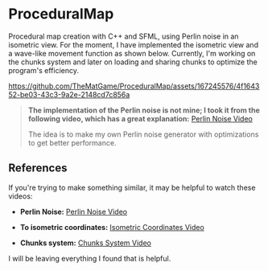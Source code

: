 # ProceduralMap

Procedural map creation with C++ and SFML, using Perlin noise in an isometric view. For the moment, I have implemented the isometric view and a wave-like movement function as shown below. Currently, I'm working on the chunks system and later on loading and sharing chunks to optimize the program's efficiency.

https://github.com/TheMatGame/ProceduralMap/assets/167245576/4f164352-be03-43c3-9a2e-2148cd7c856a

> **The implementation of the Perlin noise is not mine; I took it from the following video, which has a great explanation:**
> [Perlin Noise Video](https://www.youtube.com/watch?v=kCIaHqb60Cw)
> 
> The idea is to make my own Perlin noise generator with optimizations to get better performance.

## References

If you're trying to make something similar, it may be helpful to watch these videos:

- **Perlin Noise:** [Perlin Noise Video](https://www.youtube.com/watch?v=kCIaHqb60Cw)

- **To isometric coordinates:** [Isometric Coordinates Video](https://www.youtube.com/watch?v=04oQ2jOUjkU)

- **Chunks system:** [Chunks System Video](https://www.youtube.com/watch?v=bBQdE0gDi0k)

I will be leaving everything I found that is helpful.
